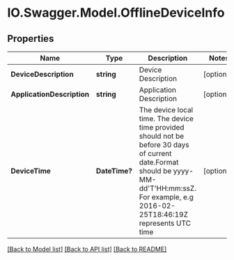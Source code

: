 # IO.Swagger.Model.OfflineDeviceInfo
## Properties

Name | Type | Description | Notes
------------ | ------------- | ------------- | -------------
**DeviceDescription** | **string** | Device Description | [optional] 
**ApplicationDescription** | **string** | Application Description | [optional] 
**DeviceTime** | **DateTime?** | The device local time. The device time provided should not be before 30 days of current date.Format should be yyyy-MM-dd&#39;T&#39;HH:mm:ssZ. For example, e.g 2016-02-25T18:46:19Z represents UTC time | [optional] 

[[Back to Model list]](../README.md#documentation-for-models) [[Back to API list]](../README.md#documentation-for-api-endpoints) [[Back to README]](../README.md)


